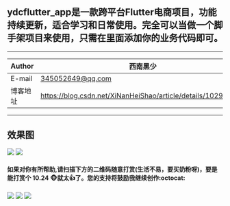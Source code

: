## ydcflutter_app是一款跨平台Flutter电商项目，功能持续更新，适合学习和日常使用。完全可以当做一个脚手架项目来使用，只需在里面添加你的业务代码即可。

****

|Author|西南黑少|
|---|---
|E-mail|345052649@qq.com
|博客地址|https://blog.csdn.net/XiNanHeiShao/article/details/102906322


****

## 效果图

![](https://github.com/dechengyang/ydc_flutter_app/blob/master/picture/page/login_page.png) ![](https://github.com/dechengyang/ydc_flutter_app/blob/master/picture/page/my_page.png) 

#### 如果对你有所帮助,请扫描下方的二维码随意打赏(生活不易，要买奶粉呀)，要是能打赏个 10.24 :monkey_face:就太:thumbsup:了。您的支持将鼓励我继续创作:octocat:

![](https://github.com/dechengyang/ydc_flutter_app/blob/master/picture/weixin_pay.png) ![](https://github.com/dechengyang/ydc_flutter_app/blob/master/picture/ali_pay.png)
![](https://github.com/dechengyang/ydc_flutter_app/blob/master/picture/register_page.png)
